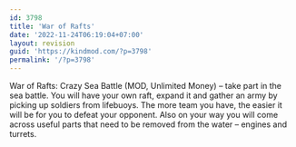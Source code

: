 ```yaml
---
id: 3798
title: 'War of Rafts'
date: '2022-11-24T06:19:04+07:00'
layout: revision
guid: 'https://kindmod.com/?p=3798'
permalink: '/?p=3798'
---
```


War of Rafts: Crazy Sea Battle (MOD, Unlimited Money) – take part in the sea battle. You will have your own raft, expand it and gather an army by picking up soldiers from lifebuoys. The more team you have, the easier it will be for you to defeat your opponent. Also on your way you will come across useful parts that need to be removed from the water – engines and turrets.